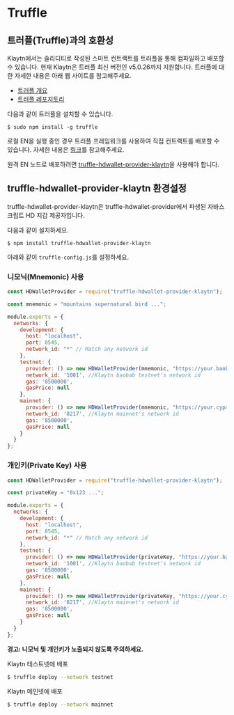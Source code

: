 # Truffle <a id="truffle"></a>

## 트러플(Truffle)과의 호환성 <a id="compatibility-with-truffle"></a>

Klaytn에서는 솔리디티로 작성된 스마트 컨트랙트를 트러플을 통해 컴파일하고 배포할 수 있습니다. 현재 Klaytn은 트러플 최신 버전인 v5.0.26까지 지원합니다. 트러플에 대한 자세한 내용은 아래 웹 사이트를 참고해주세요.

* [트러플 개요](https://trufflesuite.com/docs/truffle/overview)
* [트러플 레포지토리](https://github.com/trufflesuite/truffle)

다음과 같이 트러플을 설치할 수 있습니다.

```text
$ sudo npm install -g truffle
```

로컬 EN을 실행 중인 경우 트러플 프레임워크를 사용하여 직접 컨트랙트를 배포할 수 있습니다. 자세한 내용은 [링크](../getting-started/quick-start/deploy-a-smart-contract.md#deploying-a-smart-contract-using-truffle)를 참고해주세요.

원격 EN 노드로 배포하려면 [truffle-hdwallet-provider-klaytn](https://www.npmjs.com/package/truffle-hdwallet-provider-klaytn)을 사용해야 합니다.

## truffle-hdwallet-provider-klaytn 환경설정 <a id="configuring-truffle-hdwallet-provider-klaytn"></a>

truffle-hdwallet-provider-klaytn은 truffle-hdwallet-provider에서 파생된 자바스크립트 HD 지갑 제공자입니다.

다음과 같이 설치하세요.

```text
$ npm install truffle-hdwallet-provider-klaytn
```

아래와 같이 `truffle-config.js`를 설정하세요.

### 니모닉(Mnemonic) 사용 <a id="using-a-mnemonic"></a>

```javascript
const HDWalletProvider = require("truffle-hdwallet-provider-klaytn");

const mnemonic = "mountains supernatural bird ...";

module.exports = {
  networks: {
    development: {
      host: "localhost",
      port: 8545,
      network_id: "*" // Match any network id
    },
    testnet: {
      provider: () => new HDWalletProvider(mnemonic, "https://your.baobab.en.url.:8651"),
      network_id: '1001', //Klaytn baobab testnet's network id
      gas: '8500000',
      gasPrice: null
    },
    mainnet: {
      provider: () => new HDWalletProvider(mnemonic, "https://your.cypress.en.url:8651"),
      network_id: '8217', //Klaytn mainnet's network id
      gas: '8500000',
      gasPrice: null
    }
  }
};
```

### 개인키(Private Key) 사용 <a id="using-a-private-key"></a>

```javascript
const HDWalletProvider = require("truffle-hdwallet-provider-klaytn");

const privateKey = "0x123 ...";

module.exports = {
  networks: {
    development: {
      host: "localhost",
      port: 8545,
      network_id: "*" // Match any network id
    },
    testnet: {
      provider: () => new HDWalletProvider(privateKey, "https://your.baobab.en.url:8651"),
      network_id: '1001', //Klaytn baobab testnet's network id
      gas: '8500000',
      gasPrice: null
    },
    mainnet: {
      provider: () => new HDWalletProvider(privateKey, "https://your.cypress.en.url:8651"),
      network_id: '8217', //Klaytn mainnet's network id
      gas: '8500000',
      gasPrice: null
    }
  }
};
```

**경고: 니모닉 및 개인키가 노출되지 않도록 주의하세요.**

Klaytn 테스트넷에 배포

```bash
$ truffle deploy --network testnet
```

Klaytn 메인넷에 배포

```bash
$ truffle deploy --network mainnet
```


